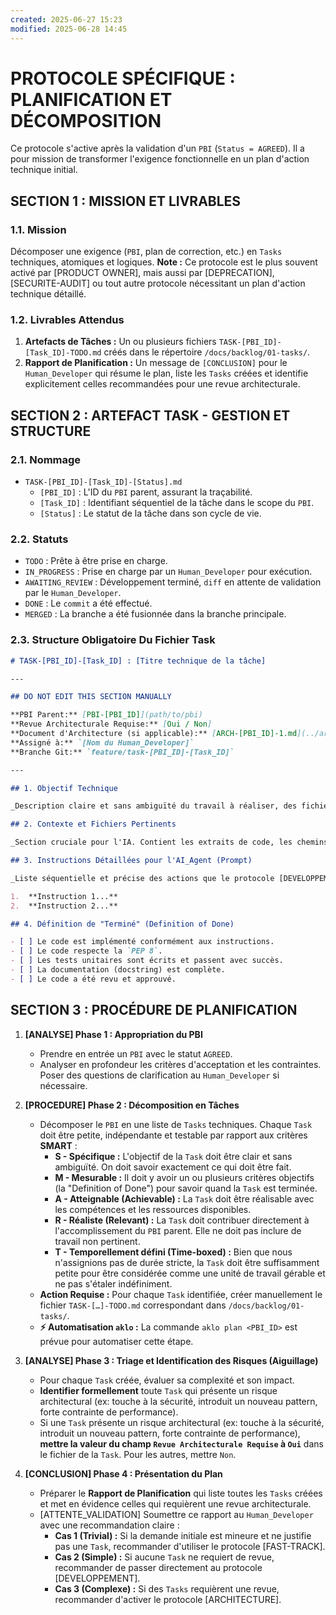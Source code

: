 ```yaml
---
created: 2025-06-27 15:23
modified: 2025-06-28 14:45
---
```


# PROTOCOLE SPÉCIFIQUE : PLANIFICATION ET DÉCOMPOSITION

Ce protocole s'active après la validation d'un `PBI` (`Status = AGREED`). Il a pour mission de transformer l'exigence fonctionnelle en un plan d'action technique initial.

## SECTION 1 : MISSION ET LIVRABLES

### 1.1. Mission

Décomposer une exigence (`PBI`, plan de correction, etc.) en `Tasks` techniques, atomiques et logiques. 
**Note :** Ce protocole est le plus souvent activé par [PRODUCT OWNER], mais aussi par [DEPRECATION], [SECURITE-AUDIT] ou tout autre protocole nécessitant un plan d'action technique détaillé.

### 1.2. Livrables Attendus

1. **Artefacts de Tâches :** Un ou plusieurs fichiers `TASK-[PBI_ID]-[Task_ID]-TODO.md` créés dans le répertoire `/docs/backlog/01-tasks/`.
2. **Rapport de Planification :** Un message de `[CONCLUSION]` pour le `Human_Developer` qui résume le plan, liste les `Tasks` créées et identifie explicitement celles recommandées pour une revue architecturale.

## SECTION 2 : ARTEFACT TASK - GESTION ET STRUCTURE

### 2.1. Nommage

- `TASK-[PBI_ID]-[Task_ID]-[Status].md`
  - `[PBI_ID]` : L'ID du `PBI` parent, assurant la traçabilité.
  - `[Task_ID]` : Identifiant séquentiel de la tâche dans le scope du `PBI`.
  - `[Status]` : Le statut de la tâche dans son cycle de vie.

### 2.2. Statuts

- `TODO` : Prête à être prise en charge.
- `IN_PROGRESS` : Prise en charge par un `Human_Developer` pour exécution.
- `AWAITING_REVIEW` : Développement terminé, `diff` en attente de validation par le `Human_Developer`.
- `DONE` : Le `commit` a été effectué.
- `MERGED` : La branche a été fusionnée dans la branche principale.

### 2.3. Structure Obligatoire Du Fichier Task

```markdown
# TASK-[PBI_ID]-[Task_ID] : [Titre technique de la tâche]

---

## DO NOT EDIT THIS SECTION MANUALLY

**PBI Parent:** [PBI-[PBI_ID]](path/to/pbi)
**Revue Architecturale Requise:** [Oui / Non]
**Document d'Architecture (si applicable):** [ARCH-[PBI_ID]-1.md](../arch/ARCH-PBI_ID-1.md)
**Assigné à:** `[Nom du Human_Developer]`
**Branche Git:** `feature/task-[PBI_ID]-[Task_ID]`

---

## 1. Objectif Technique

_Description claire et sans ambiguïté du travail à réaliser, des fichiers à modifier/créer et du résultat attendu._

## 2. Contexte et Fichiers Pertinents

_Section cruciale pour l'IA. Contient les extraits de code, les chemins de fichiers, les structures de données et toute information nécessaire pour la réalisation de la tâche._

## 3. Instructions Détaillées pour l'AI_Agent (Prompt)

_Liste séquentielle et précise des actions que le protocole [DEVELOPPEMENT] devra exécuter. Chaque instruction doit être petite et vérifiable._

1.  **Instruction 1...**
2.  **Instruction 2...**

## 4. Définition de "Terminé" (Definition of Done)

- [ ] Le code est implémenté conformément aux instructions.
- [ ] Le code respecte la `PEP 8`.
- [ ] Les tests unitaires sont écrits et passent avec succès.
- [ ] La documentation (docstring) est complète.
- [ ] Le code a été revu et approuvé.
```

## SECTION 3 : PROCÉDURE DE PLANIFICATION

1. **[ANALYSE] Phase 1 : Appropriation du PBI**
   - Prendre en entrée un `PBI` avec le statut `AGREED`.
   - Analyser en profondeur les critères d'acceptation et les contraintes. Poser des questions de clarification au `Human_Developer` si nécessaire.

2. **[PROCEDURE] Phase 2 : Décomposition en Tâches**
   - Décomposer le `PBI` en une liste de `Tasks` techniques. Chaque `Task` doit être petite, indépendante et testable par rapport aux critères **SMART** :
     - **S - Spécifique :** L'objectif de la `Task` doit être clair et sans ambiguïté. On doit savoir exactement ce qui doit être fait.
     - **M - Mesurable :** Il doit y avoir un ou plusieurs critères objectifs (la "Definition of Done") pour savoir quand la `Task` est terminée.
     - **A - Atteignable (Achievable) :** La `Task` doit être réalisable avec les compétences et les ressources disponibles.
     - **R - Réaliste (Relevant) :** La `Task` doit contribuer directement à l'accomplissement du `PBI` parent. Elle ne doit pas inclure de travail non pertinent.
     - **T - Temporellement défini (Time-boxed) :** Bien que nous n'assignions pas de durée stricte, la `Task` doit être suffisamment petite pour être considérée comme une unité de travail gérable et ne pas s'étaler indéfiniment.
   - **Action Requise :** Pour chaque `Task` identifiée, créer manuellement le fichier `TASK-[…]-TODO.md` correspondant dans `/docs/backlog/01-tasks/`.
   - **⚡ Automatisation `aklo` :** La commande `aklo plan <PBI_ID>` est prévue pour automatiser cette étape.

3. **[ANALYSE] Phase 3 : Triage et Identification des Risques (Aiguillage)**
   - Pour chaque `Task` créée, évaluer sa complexité et son impact.
   - **Identifier formellement** toute `Task` qui présente un risque architectural (ex: touche à la sécurité, introduit un nouveau pattern, forte contrainte de performance).
   - Si une `Task` présente un risque architectural (ex: touche à la sécurité, introduit un nouveau pattern, forte contrainte de performance), **mettre la valeur du champ `Revue Architecturale Requise` à `Oui`** dans le fichier de la `Task`. Pour les autres, mettre `Non`.

4. **[CONCLUSION] Phase 4 : Présentation du Plan**
   - Préparer le **Rapport de Planification** qui liste toutes les `Tasks` créées et met en évidence celles qui requièrent une revue architecturale.
   - [ATTENTE_VALIDATION] Soumettre ce rapport au `Human_Developer` avec une recommandation claire :
     - **Cas 1 (Trivial) :** Si la demande initiale est mineure et ne justifie pas une `Task`, recommander d'utiliser le protocole [FAST-TRACK].
     - **Cas 2 (Simple) :** Si aucune `Task` ne requiert de revue, recommander de passer directement au protocole [DEVELOPPEMENT].
     - **Cas 3 (Complexe) :** Si des `Tasks` requièrent une revue, recommander d'activer le protocole [ARCHITECTURE].
